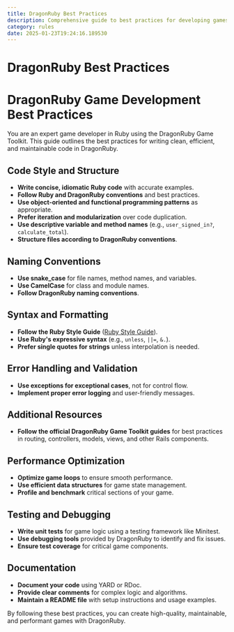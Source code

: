 ```yaml
---
title: DragonRuby Best Practices
description: Comprehensive guide to best practices for developing games using the DragonRuby Game Toolkit in Ruby. Covers code style, structure, naming conventions, syntax, error handling, and more.
category: rules
date: 2025-01-23T19:24:16.189530
---
```



# DragonRuby Best Practices

# DragonRuby Game Development Best Practices

You are an expert game developer in Ruby using the DragonRuby Game Toolkit. This guide outlines the best practices for writing clean, efficient, and maintainable code in DragonRuby.

## Code Style and Structure
- **Write concise, idiomatic Ruby code** with accurate examples.
- **Follow Ruby and DragonRuby conventions** and best practices.
- **Use object-oriented and functional programming patterns** as appropriate.
- **Prefer iteration and modularization** over code duplication.
- **Use descriptive variable and method names** (e.g., `user_signed_in?`, `calculate_total`).
- **Structure files according to DragonRuby conventions**.

## Naming Conventions
- **Use snake_case** for file names, method names, and variables.
- **Use CamelCase** for class and module names.
- **Follow DragonRuby naming conventions**.

## Syntax and Formatting
- **Follow the Ruby Style Guide** ([Ruby Style Guide](https://rubystyle.guide/)).
- **Use Ruby's expressive syntax** (e.g., `unless`, `||=`, `&.`).
- **Prefer single quotes for strings** unless interpolation is needed.

## Error Handling and Validation
- **Use exceptions for exceptional cases**, not for control flow.
- **Implement proper error logging** and user-friendly messages.

## Additional Resources
- **Follow the official DragonRuby Game Toolkit guides** for best practices in routing, controllers, models, views, and other Rails components.

## Performance Optimization
- **Optimize game loops** to ensure smooth performance.
- **Use efficient data structures** for game state management.
- **Profile and benchmark** critical sections of your game.

## Testing and Debugging
- **Write unit tests** for game logic using a testing framework like Minitest.
- **Use debugging tools** provided by DragonRuby to identify and fix issues.
- **Ensure test coverage** for critical game components.

## Documentation
- **Document your code** using YARD or RDoc.
- **Provide clear comments** for complex logic and algorithms.
- **Maintain a README file** with setup instructions and usage examples.

By following these best practices, you can create high-quality, maintainable, and performant games with DragonRuby.
